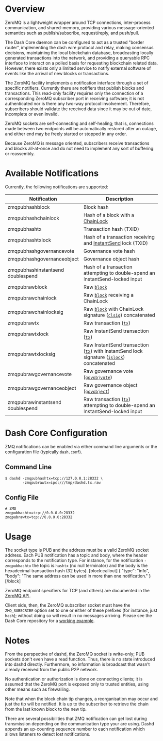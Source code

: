 # Overview

ZeroMQ is a lightweight wrapper around TCP connections, inter-process communication, and shared-memory, providing various message-oriented semantics such as publish/subscribe, request/reply, and push/pull.

The Dash Core daemon can be configured to act as a trusted "border router", implementing the dash wire protocol and relay, making consensus decisions, maintaining the local blockchain database, broadcasting locally generated transactions into the network, and providing a queryable RPC interface to interact on a polled basis for requesting blockchain related data. However, there exists only a limited service to notify external software of events like the arrival of new blocks or transactions.

The ZeroMQ facility implements a notification interface through a set of specific notifiers. Currently there are notifiers that publish blocks and transactions. This read-only facility requires only the connection of a corresponding ZeroMQ subscriber port in receiving software; it is not authenticated nor is there any two-way protocol involvement. Therefore, subscribers should validate the received data since it may be out of date, incomplete or even invalid.

ZeroMQ sockets are self-connecting and self-healing; that is, connections made between two endpoints will be automatically restored after an outage, and either end may be freely started or stopped in any order.

Because ZeroMQ is message oriented, subscribers receive transactions and blocks all-at-once and do not need to implement any sort of buffering or reassembly.

# Available Notifications

Currently, the following notifications are supported:


| Notification | Description |
| - | - |
| zmqpubhashblock | Block hash |
| zmqpubhashchainlock | Hash of a block with a [ChainLock](core-guide-dash-features-chainlocks) |
| zmqpubhashtx | Transaction hash (TXID) |
| zmqpubhashtxlock | Hash of a transaction receiving and [InstantSend](core-guide-dash-features-instantsend) lock (TXID) |
| zmqpubhashgovernancevote | Governance vote hash |
| zmqpubhashgovernanceobject | Governance object hash |
| zmqpubhashinstantsend<br>doublespend | Hash of a transaction attempting to double-spend an InstantSend-locked input |
| zmqpubrawblock | Raw [`block`](core-ref-p2p-network-data-messages#block) |
| zmqpubrawchainlock | Raw [`block`](core-ref-p2p-network-data-messages#block) receiving a ChainLock |
| zmqpubrawchainlocksig | Raw [`block`](core-ref-p2p-network-data-messages#block) with ChainLock signature ([`clsig`](core-ref-p2p-network-instantsend-messages#clsig)) concatenated |
| zmqpubrawtx | Raw transaction ([`tx`](core-ref-transactions-raw-transaction-format))  |
| zmqpubrawtxlock | Raw InstantSend transaction ([`tx`](core-ref-transactions-raw-transaction-format))  |
| zmqpubrawtxlocksig | Raw InstantSend transaction ([`tx`](core-ref-transactions-raw-transaction-format)) with InstantSend lock signature ([`islock`](core-ref-p2p-network-instantsend-messages#islock)) concatenated |
| zmqpubrawgovernancevote | Raw governance vote ([`govobjvote`](core-ref-p2p-network-governance-messages#govobjvote)) |
| zmqpubrawgovernanceobject | Raw governance object ([`govobject`](core-ref-p2p-network-governance-messages#govobj)) |
| zmqpubrawinstantsend<br>doublespend | Raw transaction ([`tx`](core-ref-transactions-raw-transaction-format)) attempting to double-spend an InstantSend-locked input |

# Dash Core Configuration

ZMQ notifications can be enabled via either command line arguments or the configuration file (typically `dash.conf`).

## Command Line

```
$ dashd -zmqpubhashtx=tcp://127.0.0.1:28332 \
        -zmqpubrawtx=ipc:///tmp/dashd.tx.raw
```

## Config File

```
# ZMQ
zmqpubhashtx=tcp://0.0.0.0:28332
zmqpubrawtx=tcp://0.0.0.0:28332
```

# Usage
The socket type is PUB and the address must be a valid ZeroMQ socket address. Each PUB notification has a topic and body, where the header corresponds to the notification type. For instance, for the notification `-zmqpubhashtx` the topic is `hashtx` (no null terminator) and the body is the hexadecimal transaction hash (32 bytes).
[block:callout]
{
  "type": "info",
  "body": "The same address can be used in more than one notification."
}
[/block]

ZeroMQ endpoint specifiers for TCP (and others) are documented in the [ZeroMQ API](http://api.zeromq.org/4-0:_start).

Client side, then, the ZeroMQ subscriber socket must have the `ZMQ_SUBSCRIBE` option set to one or either of these prefixes (for instance, just `hash`); without doing so will result in no messages arriving. Please see the Dash Core repository for a [working example](https://github.com/dashpay/dash/blob/master/contrib/zmq/zmq_sub3.4.py).

# Notes

From the perspective of dashd, the ZeroMQ socket is write-only; PUB sockets don't even have a read function. Thus, there is no state introduced into dashd directly. Furthermore, no information is broadcast that wasn't already received from the public P2P network.

No authentication or authorization is done on connecting clients; it is assumed that the ZeroMQ port is exposed only to trusted entities, using other means such as firewalling.

Note that when the block chain tip changes, a reorganisation may occur and just the tip will be notified. It is up to the subscriber to retrieve the chain from the last known block to the new tip.

There are several possibilities that ZMQ notification can get lost during transmission depending on the communication type your are using. Dashd appends an up-counting sequence number to each notification which allows listeners to detect lost notifications.